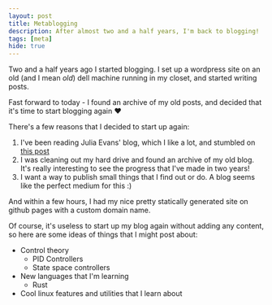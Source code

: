 ```yaml
---
layout: post
title: Metablogging
description: After almost two and a half years, I'm back to blogging!
tags: [meta]
hide: true
---
```

Two and a half years ago I started blogging. I set up a wordpress site on an old (and I mean _old_) dell machine running in my closet, and started writing posts.

Fast forward to today - I found an archive of my old posts, and decided that it's time to start blogging again ❤️

There's a few reasons that I decided to start up again:

1. I've been reading Julia Evans' blog, which I like a lot, and stumbled on [this post](http://jvns.ca/blog/2016/05/22/how-do-you-write-blog-posts/)
2. I was cleaning out my hard drive and found an archive of my old blog. It's really interesting to see the progress that I've made in two years!
3. I want a way to publish small things that I find out or do. A blog seems like the perfect medium for this :)

And within a few hours, I had my nice pretty statically generated site on github pages with a custom domain name.

Of course, it's useless to start up my blog again without adding any content, so here are some ideas of things that I might post about:

* Control theory
  * PID Controllers
  * State space controllers
* New languages that I'm learning
  * Rust
* Cool linux features and utilities that I learn about
